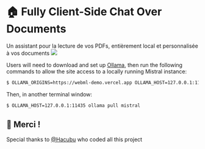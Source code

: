# 🏠 Fully Client-Side Chat Over Documents

Un assistant pour la lecture de vos PDFs, entièrement local et personnalisée à vos documents
![](/public/images/demo.gif)

Users will need to download and set up [Ollama](https://ollama.ai), then run the following commands to
allow the site access to a locally running Mistral instance:

```bash
$ OLLAMA_ORIGINS=https://webml-demo.vercel.app OLLAMA_HOST=127.0.0.1:11435 ollama serve
```
Then, in another terminal window:

```bash
$ OLLAMA_HOST=127.0.0.1:11435 ollama pull mistral
```


## 🙏 Merci !
Special thanks to [@Hacubu](https://x.com/hacubu) who coded all this project
